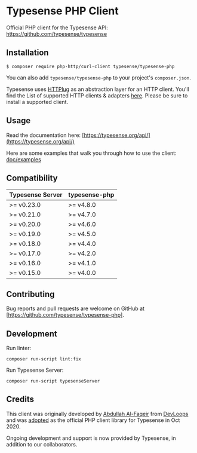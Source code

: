# Typesense PHP Client

Official PHP client for the Typesense API: https://github.com/typesense/typesense

## Installation

```
$ composer require php-http/curl-client typesense/typesense-php
```

You can also add `typesense/typesense-php` to your project's `composer.json`.

Typesense uses [HTTPlug](http://httplug.io/) as an abstraction layer for an HTTP client. You'll find the List of supported HTTP clients & adapters [here](http://docs.php-http.org/en/latest/clients.html). Please be sure to install a supported client.

## Usage

Read the documentation here: [https://typesense.org/api/](https://typesense.org/api/)

Here are some examples that walk you through how to use the client: [doc/examples](examples)

## Compatibility

| Typesense Server | typesense-php |
|------------------|---------------|
| \>= v0.23.0      | \>= v4.8.0    |
| \>= v0.21.0      | \>= v4.7.0    |
| \>= v0.20.0      | \>= v4.6.0    |
| \>= v0.19.0      | \>= v4.5.0    |
| \>= v0.18.0      | \>= v4.4.0    |
| \>= v0.17.0      | \>= v4.2.0    |
| \>= v0.16.0      | \>= v4.1.0    |
| \>= v0.15.0      | \>= v4.0.0    |

## Contributing

Bug reports and pull requests are welcome on GitHub at [https://github.com/typesense/typesense-php].

## Development

Run linter:

```shell script
composer run-script lint:fix
```

Run Typesense Server:

```shell script
composer run-script typesenseServer
```

## Credits

This client was originally developed by [Abdullah Al-Faqeir](https://github.org/abdullahfaqeir) from 
[DevLoops](https://github.com/devloopsnet) and was 
[adopted](https://github.com/devloopsnet/typesense-php/issues/4) as the official PHP client library for Typesense in Oct 2020.

Ongoing development and support is now provided by Typesense, in addition to our collaborators.
